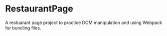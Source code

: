 # RestaurantPage
A restuarant page project to practice DOM manipulation and using Webpack for bundling files.
